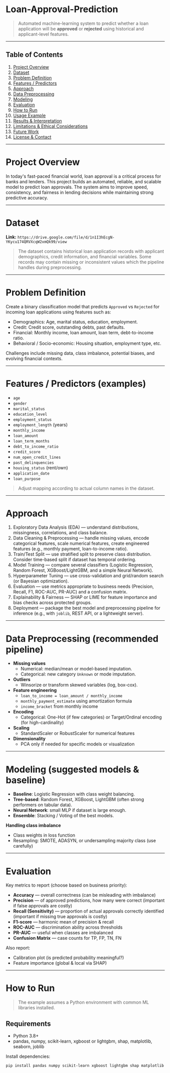 # Loan-Approval-Prediction

> Automated machine-learning system to predict whether a loan application will be **approved** or **rejected** using historical and applicant-level features.

---

## Table of Contents
1. [Project Overview](#project-overview)  
2. [Dataset](#dataset)  
3. [Problem Definition](#problem-definition)  
4. [Features / Predictors](#features--predictors)  
5. [Approach](#approach)  
6. [Data Preprocessing](#data-preprocessing)  
7. [Modeling](#modeling)  
8. [Evaluation](#evaluation)  
9. [How to Run](#how-to-run)  
10. [Usage Example](#usage-example)  
11. [Results & Interpretation](#results--interpretation)  
12. [Limitations & Ethical Considerations](#limitations--ethical-considerations)  
13. [Future Work](#future-work)  
14. [License & Contact](#license--contact)

---

# Project Overview

In today's fast-paced financial world, loan approval is a critical process for banks and lenders. This project builds an automated, reliable, and scalable model to predict loan approvals. The system aims to improve speed, consistency, and fairness in lending decisions while maintaining strong predictive accuracy.

---

# Dataset

**Link:** `https://drive.google.com/file/d/1n1I3hEcgN-YKycu174QRVXcqW2xmQk99/view`

> The dataset contains historical loan application records with applicant demographics, credit information, and financial variables. Some records may contain missing or inconsistent values which the pipeline handles during preprocessing.

---

# Problem Definition

Create a binary classification model that predicts `Approved` vs `Rejected` for incoming loan applications using features such as:

- Demographics: Age, marital status, education, employment.
- Credit: Credit score, outstanding debts, past defaults.
- Financial: Monthly income, loan amount, loan term, debt-to-income ratio.
- Behavioral / Socio-economic: Housing situation, employment type, etc.

Challenges include missing data, class imbalance, potential biases, and evolving financial contexts.

---

# Features / Predictors (examples)

- `age`
- `gender`
- `marital_status`
- `education_level`
- `employment_status`
- `employment_length` (years)
- `monthly_income`
- `loan_amount`
- `loan_term_months`
- `debt_to_income_ratio`
- `credit_score`
- `num_open_credit_lines`
- `past_delinquencies`
- `housing_status` (rent/own)
- `application_date`
- `loan_purpose`

> Adjust mapping according to actual column names in the dataset.

---

# Approach

1. Exploratory Data Analysis (EDA) — understand distributions, missingness, correlations, and class balance.  
2. Data Cleaning & Preprocessing — handle missing values, encode categorical features, scale numerical features, create engineered features (e.g., monthly payment, loan-to-income ratio).  
3. Train/Test Split — use stratified split to preserve class distribution. Consider time-based split if dataset has temporal ordering.  
4. Model Training — compare several classifiers (Logistic Regression, Random Forest, XGBoost/LightGBM, and a simple Neural Network).  
5. Hyperparameter Tuning — use cross-validation and grid/random search (or Bayesian optimization).  
6. Evaluation — use metrics appropriate to business needs (Precision, Recall, F1, ROC-AUC, PR-AUC) and a confusion matrix.  
7. Explainability & Fairness — SHAP or LIME for feature importance and bias checks across protected groups.  
8. Deployment — package the best model and preprocessing pipeline for inference (e.g., with `joblib`, REST API, or a lightweight server).

---

# Data Preprocessing (recommended pipeline)

- **Missing values**
  - Numerical: median/mean or model-based imputation.
  - Categorical: new category `Unknown` or mode imputation.
- **Outliers**
  - Winsorize or transform skewed variables (log, box-cox).
- **Feature engineering**
  - `loan_to_income = loan_amount / monthly_income`
  - `monthly_payment_estimate` using amortization formula
  - `income_bracket` from monthly income
- **Encoding**
  - Categorical: One-Hot (if few categories) or Target/Ordinal encoding (for high-cardinality)
- **Scaling**
  - StandardScaler or RobustScaler for numerical features
- **Dimensionality**
  - PCA only if needed for specific models or visualization

---

# Modeling (suggested models & baseline)

- **Baseline**: Logistic Regression with class weight balancing.
- **Tree-based**: Random Forest, XGBoost, LightGBM (often strong performers on tabular data).
- **Neural Network**: small MLP if dataset is large enough.
- **Ensemble**: Stacking / Voting of the best models.

**Handling class imbalance**
- Class weights in loss function
- Resampling: SMOTE, ADASYN, or undersampling majority class (use carefully)

---

# Evaluation

Key metrics to report (choose based on business priority):

- **Accuracy** — overall correctness (can be misleading with imbalance)
- **Precision** — of approved predictions, how many were correct (important if false approvals are costly)
- **Recall (Sensitivity)** — proportion of actual approvals correctly identified (important if missing true approvals is costly)
- **F1-score** — harmonic mean of precision & recall
- **ROC-AUC** — discrimination ability across thresholds
- **PR-AUC** — useful when classes are imbalanced
- **Confusion Matrix** — case counts for TP, FP, TN, FN

Also report:
- Calibration plot (is predicted probability meaningful?)
- Feature importance (global & local via SHAP)

---

# How to Run

> The example assumes a Python environment with common ML libraries installed.

## Requirements
- Python 3.8+
- pandas, numpy, scikit-learn, xgboost or lightgbm, shap, matplotlib, seaborn, joblib

Install dependencies:
```bash
pip install pandas numpy scikit-learn xgboost lightgbm shap matplotlib seaborn joblib

